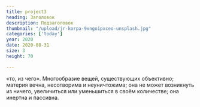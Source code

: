 ```yaml
---
title: project3
heading: Заголовок
description: Подзаголовок
thumbnail: "/upload/jr-korpa-9xngoipxceo-unsplash.jpg"
categories: ['today']
year: 2020
date: 2020-08-31
size: 3
height: 70

---
```

«то, из чего». Многообразие вещей, существующих объективно; материя вечна, несотворима и неуничтожима; она не может возникнуть из ничего, увеличиться или уменьшиться в своём количестве; она инертна и пассивна.